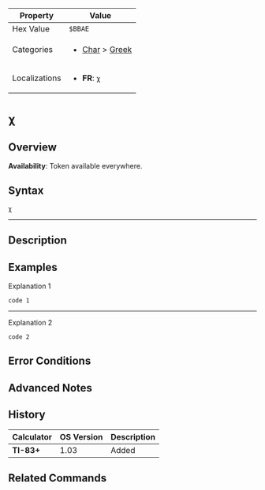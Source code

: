 | Property      | Value |
|---------------|-------|
| Hex Value     | `$BBAE`|
| Categories    | <ul><li>[Char](<../categories/Char.md>) > [Greek](<../categories/Char.md#Greek>)</li></ul> |
| Localizations | <ul><li><b>FR</b>: `χ`</li></ul> |

# `χ`

## Overview



<b>Availability</b>: Token available everywhere.

## Syntax
`χ`

<hr>

## Description


## Examples

Explanation 1
```ti-basic
code 1
```
---
Explanation 2
```ti-basic
code 2
```

## Error Conditions


## Advanced Notes


## History
| Calculator | OS Version | Description |
|------------|------------|-------------|
| <b>TI-83+</b> | 1.03 | Added |

## Related Commands

